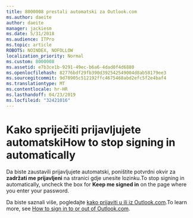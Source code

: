 ```yaml
---
title: 8000008 prestali automatski za Outlook.com
ms.author: daeite
author: daeite
manager: jackiesm
ms.date: 5/31/2018
ms.audience: ITPro
ms.topic: article
ROBOTS: NOINDEX, NOFOLLOW
localization_priority: Normal
ms.custom: 8000008
ms.assetid: e7b3ce1b-9291-49ec-b6a6-4dad0f4d6880
ms.openlocfilehash: 82776bdf29fb390d392542549004d8ab58179ee3
ms.sourcegitcommit: 9d78905c512192ffc4675468abd2efc5f2e4baf4
ms.translationtype: MT
ms.contentlocale: hr-HR
ms.lasthandoff: 04/23/2019
ms.locfileid: "32421016"
---
```

# <a name="how-to-stop-signing-in-automatically"></a><span data-ttu-id="93ab0-102">Kako spriječiti prijavljujete automatski</span><span class="sxs-lookup"><span data-stu-id="93ab0-102">How to stop signing in automatically</span></span>

<span data-ttu-id="93ab0-103">Da biste zaustavili prijavljujete automatski, poništite potvrdni okvir za **zadržati me prijavljeni** na stranici gdje unesite lozinku.</span><span class="sxs-lookup"><span data-stu-id="93ab0-103">To stop signing in automatically, uncheck the box for **Keep me signed in** on the page where you enter your password.</span></span> 
  
<span data-ttu-id="93ab0-104">Da biste saznali više, pogledajte [kako prijaviti u ili iz Outlook.com](https://go.microsoft.com/fwlink/p/?linkid=873113).</span><span class="sxs-lookup"><span data-stu-id="93ab0-104">To learn more, see [How to sign in to or out of Outlook.com](https://go.microsoft.com/fwlink/p/?linkid=873113).</span></span>
  

